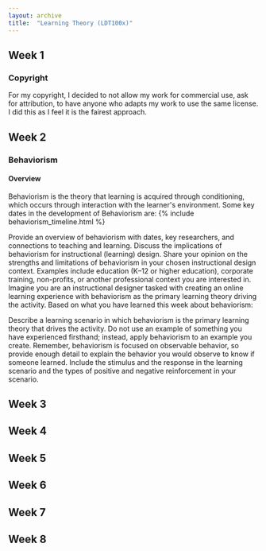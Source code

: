 ```yaml
---
layout: archive
title:  "Learning Theory (LDT100x)"
---
```



## Week 1
### Copyright
For my copyright, I decided to not allow my work for commercial use, ask for attribution, to have anyone who adapts my work to use the same license. I did this as I feel it is the fairest approach.

## Week 2
### Behaviorism
#### Overview
Behaviorism is the theory that learning is acquired through conditioning, which occurs through interaction with the learner's environment. 
Some key dates in the development of Behaviorism are:
{% include behaviorism_timeline.html %}

Provide an overview of behaviorism with dates, key researchers, and connections to teaching and learning.
Discuss the implications of behaviorism for instructional (learning) design.
Share your opinion on the strengths and limitations of behaviorism in your chosen instructional design context. Examples include education (K–12 or higher education), corporate training, non-profits, or another professional context you are interested in.  
Imagine you are an instructional designer tasked with creating an online learning experience with behaviorism as the primary learning theory driving the activity. Based on what you have learned this week about behaviorism:

Describe a learning scenario in which behaviorism is the primary learning theory that drives the activity. Do not use an example of something you have experienced firsthand; instead, apply behaviorism to an example you create. Remember, behaviorism is focused on observable behavior, so provide enough detail to explain the behavior you would observe to know if someone learned.
Include the stimulus and the response in the learning scenario and the types of positive and negative reinforcement in your scenario.

## Week 3

## Week 4

## Week 5

## Week 6

## Week 7

## Week 8
